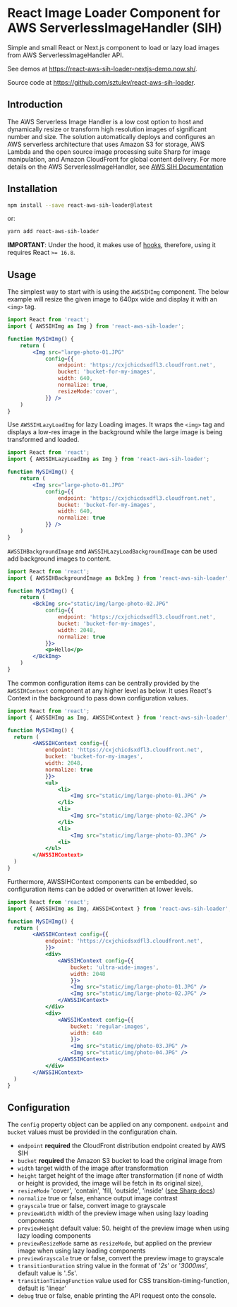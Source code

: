 # React Image Loader Component for AWS ServerlessImageHandler (SIH)

Simple and small React or Next.js component to load or lazy load images from AWS ServerlessImageHandler API.

See demos at https://react-aws-sih-loader-nextjs-demo.now.sh/.

Source code at https://github.com/sztulev/react-aws-sih-loader.

## Introduction
The AWS Serverless Image Handler is a low cost option to host and dynamically resize or transform high resolution images of significant number and size. The solution automatically deploys and configures an AWS serverless architecture that uses Amazon S3 for storage, AWS Lambda and the open source image processing suite Sharp for image manipulation, and Amazon CloudFront for global content delivery. For more details on the AWS ServerlessImageHandler, see [AWS SIH Documentation](https://docs.aws.amazon.com/solutions/latest/serverless-image-handler/welcome.html)

## Installation

```bash
npm install --save react-aws-sih-loader@latest
```
or:
```bash
yarn add react-aws-sih-loader
```

**IMPORTANT**: Under the hood, it makes use of [hooks](https://reactjs.org/docs/hooks-intro.html), therefore, using it requires React `>= 16.8`.

## Usage

The simplest way to start with is using the `AWSSIHImg` component. The below example will resize the given image to 640px wide and display it with an `<img>` tag.

```jsx static
import React from 'react';
import { AWSSIHImg as Img } from 'react-aws-sih-loader';

function MySIHImg() {
    return (
        <Img src="large-photo-01.JPG" 
            config={{
                endpoint: 'https://cxjchicdsxdfl3.cloudfront.net',
                bucket: 'bucket-for-my-images',
                width: 640, 
                normalize: true,
                resizeMode:'cover',
            }} />
    )
}
```

Use `AWSSIHLazyLoadImg` for lazy Loading images. It wraps the `<img>` tag and displays a low-res image in the background while the large image is being transformed and loaded.
```jsx static
import React from 'react';
import { AWSSIHLazyLoadImg as Img } from 'react-aws-sih-loader';

function MySIHImg() {
    return (
        <Img src="large-photo-01.JPG" 
            config={{
                endpoint: 'https://cxjchicdsxdfl3.cloudfront.net',
                bucket: 'bucket-for-my-images',
                width: 640, 
                normalize: true
            }} />
    )
}
```

`AWSSIHBackgroundImage` and `AWSSIHLazyLoadBackgroundImage` can be used add background images to content.
```jsx static
import React from 'react';
import { AWSSIHBackgroundImage as BckImg } from 'react-aws-sih-loader';

function MySIHImg() {
    return (
        <BckImg src="static/img/large-photo-02.JPG" 
            config={{
                endpoint: 'https://cxjchicdsxdfl3.cloudfront.net',
                bucket: 'bucket-for-my-images',
                width: 2048, 
                normalize: true
            }}>
            <p>Hello</p>
        </BckImg>
    )
}
```

The common configuration items can be centrally provided by the `AWSSIHContext` component at any higher level as below. It uses React's Context in the background to pass down configuration values.

```jsx static
import React from 'react';
import { AWSSIHImg as Img, AWSSIHContext } from 'react-aws-sih-loader';

function MySIHImg() {
  return (
        <AWSSIHContext config={{
            endpoint: 'https://cxjchicdsxdfl3.cloudfront.net',
            bucket: 'bucket-for-my-images',
            width: 2048, 
            normalize: true
            }}>
            <ul>
                <li>
                    <Img src="static/img/large-photo-01.JPG" />
                </li>
                <li>
                    <Img src="static/img/large-photo-02.JPG" />
                </li>
                <li>
                    <Img src="static/img/large-photo-03.JPG" />
                <li>
            </ul>
        </AWSSIHContext>
  )
}

```
Furthermore, AWSSIHContext components can be embedded, so configuration items can be added or overwritten at lower levels.
```jsx static
import React from 'react';
import { AWSSIHImg as Img, AWSSIHContext } from 'react-aws-sih-loader';

function MySIHImg() {
  return (
        <AWSSIHContext config={{
            endpoint: 'https://cxjchicdsxdfl3.cloudfront.net',
            }}>
            <div>
                <AWSSIHContext config={{
                    bucket: 'ultra-wide-images',
                    width: 2048
                    }}>
                    <Img src="static/img/large-photo-01.JPG" />
                    <Img src="static/img/large-photo-02.JPG" />
                </AWSSIHContext>
            </div>
            <div>
                <AWSSIHContext config={{
                    bucket: 'regular-images',
                    width: 640
                    }}>
                    <Img src="static/img/photo-03.JPG" />
                    <Img src="static/img/photo-04.JPG" />
                </AWSSIHContext>
            </div>
        </AWSSIHContext>
  )
}
```

## Configuration
The `config` property object can be applied on any component. `endpoint` and `bucket` values must be provided in the configuration chain.

* `endpoint` __required__ the CloudFront distribution endpoint created by AWS SIH
* `bucket` __required__ the Amazon S3 bucket to load the original image from
* `width` target width of the image after transformation
* `height` target height of the image after transformation (if none of width or height is provided, the image will be fetch in its original size),
* `resizeMode` 'cover', 'contain', 'fill, 'outside', 'inside' ([see Sharp docs](https://sharp.pixelplumbing.com/api-resize))
* `normalize` true or false, enhance output image contrast
* `grayscale` true or false, convert image to grayscale
* `previewWidth` width of the preview image when using lazy loading components 
* `previewHeight` default value: 50. height of the preview image when using lazy loading components 
* `previewResizeMode` same as `resizeMode`, but applied on the preview image when using lazy loading components 
* `previewGrayscale` true or false, convert the preview image to grayscale
* `transitionDuration` string value in the format of '_2s_' or '_3000ms_', default value is '_.5s_'.
* `transitionTimingFunction` value used for CSS transition-timing-function, default is 'linear'
* `debug` true or false, enable printing the API request onto the console.
